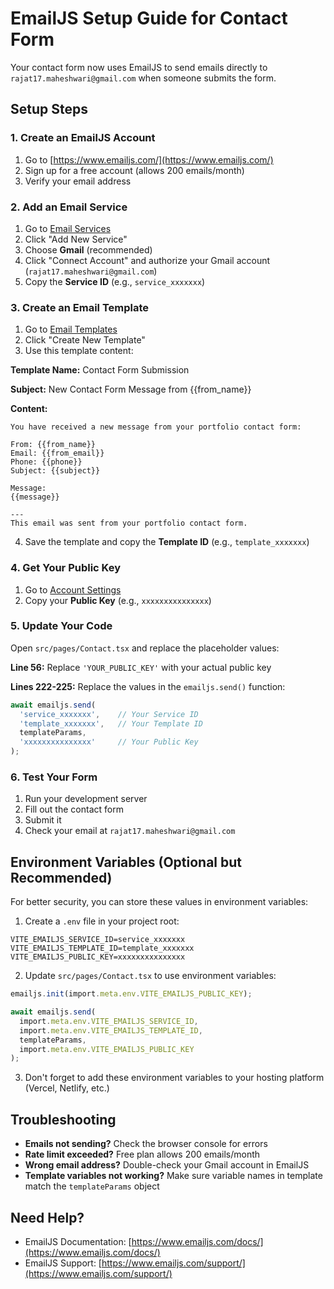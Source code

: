 # EmailJS Setup Guide for Contact Form

Your contact form now uses EmailJS to send emails directly to `rajat17.maheshwari@gmail.com` when someone submits the form.

## Setup Steps

### 1. Create an EmailJS Account
1. Go to [https://www.emailjs.com/](https://www.emailjs.com/)
2. Sign up for a free account (allows 200 emails/month)
3. Verify your email address

### 2. Add an Email Service
1. Go to [Email Services](https://dashboard.emailjs.com/admin/integration)
2. Click "Add New Service"
3. Choose **Gmail** (recommended)
4. Click "Connect Account" and authorize your Gmail account (`rajat17.maheshwari@gmail.com`)
5. Copy the **Service ID** (e.g., `service_xxxxxxx`)

### 3. Create an Email Template
1. Go to [Email Templates](https://dashboard.emailjs.com/admin/templates)
2. Click "Create New Template"
3. Use this template content:

**Template Name:** Contact Form Submission

**Subject:** New Contact Form Message from {{from_name}}

**Content:**
```
You have received a new message from your portfolio contact form:

From: {{from_name}}
Email: {{from_email}}
Phone: {{phone}}
Subject: {{subject}}

Message:
{{message}}

---
This email was sent from your portfolio contact form.
```

4. Save the template and copy the **Template ID** (e.g., `template_xxxxxxx`)

### 4. Get Your Public Key
1. Go to [Account Settings](https://dashboard.emailjs.com/admin/account)
2. Copy your **Public Key** (e.g., `xxxxxxxxxxxxxxx`)

### 5. Update Your Code

Open `src/pages/Contact.tsx` and replace the placeholder values:

**Line 56:** Replace `'YOUR_PUBLIC_KEY'` with your actual public key

**Lines 222-225:** Replace the values in the `emailjs.send()` function:
```typescript
await emailjs.send(
  'service_xxxxxxx',    // Your Service ID
  'template_xxxxxxx',   // Your Template ID
  templateParams,
  'xxxxxxxxxxxxxxx'     // Your Public Key
);
```

### 6. Test Your Form
1. Run your development server
2. Fill out the contact form
3. Submit it
4. Check your email at `rajat17.maheshwari@gmail.com`

## Environment Variables (Optional but Recommended)

For better security, you can store these values in environment variables:

1. Create a `.env` file in your project root:
```env
VITE_EMAILJS_SERVICE_ID=service_xxxxxxx
VITE_EMAILJS_TEMPLATE_ID=template_xxxxxxx
VITE_EMAILJS_PUBLIC_KEY=xxxxxxxxxxxxxxx
```

2. Update `src/pages/Contact.tsx` to use environment variables:
```typescript
emailjs.init(import.meta.env.VITE_EMAILJS_PUBLIC_KEY);

await emailjs.send(
  import.meta.env.VITE_EMAILJS_SERVICE_ID,
  import.meta.env.VITE_EMAILJS_TEMPLATE_ID,
  templateParams,
  import.meta.env.VITE_EMAILJS_PUBLIC_KEY
);
```

3. Don't forget to add these environment variables to your hosting platform (Vercel, Netlify, etc.)

## Troubleshooting

- **Emails not sending?** Check the browser console for errors
- **Rate limit exceeded?** Free plan allows 200 emails/month
- **Wrong email address?** Double-check your Gmail account in EmailJS
- **Template variables not working?** Make sure variable names in template match the `templateParams` object

## Need Help?

- EmailJS Documentation: [https://www.emailjs.com/docs/](https://www.emailjs.com/docs/)
- EmailJS Support: [https://www.emailjs.com/support/](https://www.emailjs.com/support/)

